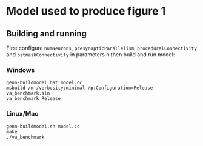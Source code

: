 # Model used to produce figure 1
## Building and running
First configure ``numNeurons``, ``presynapticParallelism``, ``proceduralConnectivity`` and ``bitmaskConnectivity`` in parameters.h then build and run model:

### Windows
```
genn-buildmodel.bat model.cc
msbuild /m /verbosity:minimal /p:Configuration=Release va_benchmark.sln
va_benchmark_Release
```

### Linux/Mac
```
genn-buildmodel.sh model.cc
make
./va_benchmark
```